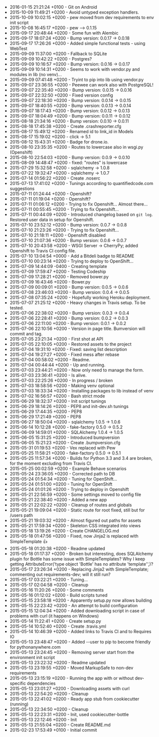 * 2016-01-15 21:21:24 +0100 - Git on Android
* 2015-10-09 11:49:21 +0200 - Avoid untyped exception handlers.
* 2015-10-09 10:02:15 +0200 - pew moved from dev requirements to env init script
* 2015-10-08 16:45:17 +0200 - pew --> 0.1.15
* 2015-09-17 20:48:44 +0200 - Some fun with Alembic
* 2015-09-17 18:07:24 +0200 - Bump version: 0.0.17 → 0.0.18
* 2015-09-17 17:26:26 +0200 - Added simple functional tests - using WebTest
* 2015-09-09 11:37:00 +0200 - Fallback to SQLite
* 2015-09-09 10:42:22 +0200 - Postgres?
* 2015-09-09 10:16:57 +0200 - Bump version: 0.0.16 → 0.0.17
* 2015-09-09 10:14:31 +0200 - Seems to work with vendor.py and modules in lib (no venv)...
* 2015-09-09 07:41:48 +0200 - Tryint to pip into lib using vendor.py
* 2015-09-07 23:36:55 +0200 - Peewee can work also with PostgreSQL!
* 2015-09-07 22:35:40 +0200 - Bump version: 0.0.15 → 0.0.16
* 2015-09-07 22:32:50 +0200 - Fixed version config
* 2015-09-07 22:18:30 +0200 - Bump version: 0.0.14 → 0.0.15
* 2015-09-07 18:40:55 +0200 - Bump version: 0.0.13 → 0.0.14
* 2015-09-07 18:17:43 +0200 - Bump version: 0.0.12 → 0.0.13
* 2015-09-07 18:04:49 +0200 - Bump version: 0.0.11 → 0.0.12
* 2015-08-18 21:34:16 +0200 - Bump version: 0.0.10 → 0.0.11
* 2015-08-18 17:45:38 +0200 - Create .crashreporter.cfg
* 2015-08-17 15:49:12 +0200 - Renamed id to link_id in Models
* 2015-08-17 15:19:02 +0200 - click -> 5.1
* 2015-08-12 15:43:31 +0200 - Badge for drone.io.
* 2015-08-10 23:35:35 +0200 - Routes to lowercase also in wsgi.py (Openshift)
* 2015-08-10 22:54:03 +0200 - Bump version: 0.0.9 → 0.0.10
* 2015-08-09 14:48:47 +0200 - fixed: "routes" is lowercase
* 2015-07-29 15:32:58 +0200 - sqlalchemy -> 1.0.8
* 2015-07-22 19:32:47 +0200 - sqlalchemy -> 1.0.7
* 2015-07-14 01:56:22 +0200 - Create .noserc
* 2015-07-13 17:41:02 +0200 - Tunings according to quantifiedcode.com suggestions
* 2015-07-11 01:24:44 +0200 - Openshift?
* 2015-07-11 01:19:04 +0200 - Openshift?
* 2015-07-11 01:06:12 +0200 - Trying to fix Openshift... Almost there...
* 2015-07-11 00:55:45 +0200 - Trying to fix Openshift...
* 2015-07-11 00:44:09 +0200 - Introduced changelog based on `git log`. Restored user data in setup for Openshift.
* 2015-07-10 23:52:12 +0200 - Bump version: 0.0.7 → 0.0.8
* 2015-07-10 21:23:26 +0200 - Trying to fix Openshift...
* 2015-07-10 21:18:11 +0200 - Openshift disabled
* 2015-07-10 21:07:36 +0200 - Bump version: 0.0.6 → 0.0.7
* 2015-07-10 20:43:58 +0200 - WSGI Server -> CherryPy; added Openshift to Travis CI config file.
* 2015-07-10 13:04:54 +0000 - Add a Bitdeli badge to README
* 2015-07-10 00:23:14 +0200 - Trying to deploy to OpenShift...
* 2015-07-09 14:44:09 -0400 - Creating template
* 2015-07-09 17:59:47 +0200 - Testing Codeship
* 2015-07-09 17:28:21 +0200 - Removed bower.py
* 2015-07-09 16:43:46 +0200 - Bower.py
* 2015-07-09 00:09:01 +0200 - Bump version: 0.0.5 → 0.0.6
* 2015-07-08 23:46:03 +0200 - Bump version: 0.0.4 → 0.0.5
* 2015-07-08 07:35:24 +0200 - Hopefully working Heroku deployment.
* 2015-07-07 21:25:12 +0200 - Heavy changes in Travis setup. To be tested.
* 2015-07-06 22:38:02 +0200 - Bump version: 0.0.3 → 0.0.4
* 2015-07-06 22:28:41 +0200 - Bump version: 0.0.2 → 0.0.3
* 2015-07-06 22:11:00 +0200 - Bump version: 0.0.1 → 0.0.2
* 2015-07-06 22:10:56 +0200 - Version in page title. Bumversion will commit and tag.
* 2015-07-05 23:21:34 +0200 - First shot at API
* 2015-07-05 22:10:05 +0200 - Restored assets to the project
* 2015-07-04 19:31:10 +0200 - Fixed: saving list description
* 2015-07-04 19:27:27 +0200 - Fixed mess after rebase
* 2015-07-04 00:58:02 +0200 - Readme.
* 2015-07-04 00:44:44 +0200 - Up and running.
* 2015-07-03 23:44:21 +0200 - Now only need to manage the form.
* 2015-07-03 23:36:41 +0200 - Is alive.
* 2015-07-03 22:25:26 +0200 - In progress / broken
* 2015-07-03 18:58:56 +0200 - Making venv optional
* 2015-07-03 18:33:34 +0200 - Installing packages to lib instead of venv
* 2015-07-02 16:56:57 +0200 - Bash strict mode
* 2015-06-29 18:32:37 +0200 - Init script tunings
* 2015-06-29 18:14:26 +0200 - PEP8 and init-dev.sh tunings
* 2015-06-29 17:44:35 +0200 - PEP8
* 2015-06-29 17:21:49 +0200 - PEP8
* 2015-06-27 18:50:04 +0200 - sqlalchemy 1.0.5 -> 1.0.6
* 2015-06-14 10:12:28 +0200 - fake-factory 0.5.0 -> 0.5.2
* 2015-06-09 14:59:01 +0200 - SQLAlchemy 1.0.4 -> 1.0.5
* 2015-06-05 15:31:25 +0200 - Introduced bumpversion
* 2015-06-05 15:21:23 +0200 - Create .bumpversion.cfg
* 2015-05-31 01:19:53 +0200 - Vex replaced with Pew
* 2015-05-25 11:58:21 +0200 - fake-factory 0.5.0 -> 0.5.1
* 2015-05-25 11:57:34 +0200 - Builds for Python 3.3 and 3.4 are broken, for the moment excluding from Travis CI.
* 2015-05-25 00:02:59 +0200 - Example Behave scenarios
* 2015-05-24 23:36:05 +0200 - Corrected path to DB
* 2015-05-24 01:54:34 +0200 - Tuning for OpenShift...
* 2015-05-24 01:51:00 +0200 - Tuning for OpenShift
* 2015-05-24 01:01:26 +0200 - Trying to deploy in Openshift
* 2015-05-21 22:56:59 +0200 - Some settings moved to config file
* 2015-05-21 22:38:40 +0200 - Added a new app
* 2015-05-21 22:02:22 +0200 - Cleanup of routes and globals
* 2015-05-21 19:09:04 +0200 - Static route for root fixed, still but for /users path
* 2015-05-21 19:03:32 +0200 - Almost figured out paths for assets
* 2015-05-21 17:59:34 +0200 - Skeleton CSS integrated into views
* 2015-05-18 13:19:26 +0200 - Create CHANGELOG.md
* 2015-05-18 01:47:56 +0200 - Fixed, now Jinja2 is replaced with SimpleTemplate :+1:
* 2015-05-18 01:20:38 +0200 - Readme updated
* 2015-05-18 01:17:37 +0200 - Broken but interesting, does SQLAlchemy plugin for Bottle has some issue with SimpleTemplates? Why I keep getting AttributeError('type object 'Bottle' has no attribute 'template'',)?
* 2015-05-17 23:26:34 +0200 - Replacing Jinja2 with SimpleTemplate; commenting out requirements-dev; will it still run?
* 2015-05-17 03:22:21 +0200 - Tuning...
* 2015-05-17 02:04:58 +0200 - Cleanup
* 2015-05-16 11:20:26 +0200 - Some comments
* 2015-05-16 01:12:02 +0200 - Build scripts tuned
* 2015-05-15 23:58:18 +0200 - Apparently setup.py now allows building
* 2015-05-15 22:23:42 +0200 - An attempt to build configuration
* 2015-05-15 12:04:34 +0200 - Added downloading script in case of problems with curl (it happens on Windows)
* 2015-05-14 11:22:41 +0200 - Create setup.py
* 2015-05-14 10:52:40 +0200 - Create .travis.yml
* 2015-05-14 10:46:39 +0200 - Added links to Travis CI and to Requires IO
* 2015-05-13 23:48:47 +0200 - Added --user to pip to become friendly for pythonanywhere.com
* 2015-05-13 23:24:45 +0200 - Removing server start from the environment init script
* 2015-05-13 23:22:32 +0200 - Readme updated
* 2015-05-13 23:19:55 +0200 - Moved MarkupSafe to non-dev requirements
* 2015-05-13 23:15:19 +0200 - Running the app with or without dev-specific dependencies
* 2015-05-13 23:01:27 +0200 - Downloading assets with curl
* 2015-05-13 22:54:20 +0200 - Cleanup
* 2015-05-13 22:41:02 +0200 - Ready app stub from cookiecutter (running)
* 2015-05-13 22:34:50 +0200 - Cleanup
* 2015-05-13 22:23:31 +0200 - Init, used cookiecutter-bottle
* 2015-05-13 22:12:46 +0200 - Init
* 2015-05-13 21:55:04 +0200 - Create README.md
* 2015-02-23 17:53:49 +0100 - Initial commit
